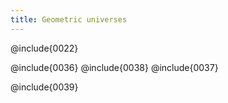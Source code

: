 ```yaml
---
title: Geometric universes
---
```


@include{0022}


@include{0036}
@include{0038}
@include{0037}

@include{0039}

